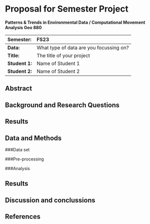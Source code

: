 # Proposal for Semester Project


<!-- 
Please render a pdf version of this Markdown document with the command below (in your bash terminal) and push this file to Github

quarto render Readme.md --to pdf
-->

**Patterns & Trends in Environmental Data / Computational Movement
Analysis Geo 880**

| Semester:      | FS23                                     |
|:---------------|:---------------------------------------- |
| **Data:**      | What type of data are you focussing on?  |
| **Title:**     | The title of your project                |
| **Student 1:** | Name of Student 1                        |
| **Student 2:** | Name of Student 2                        |

## Abstract 
<!-- (50-60 words) -->

## Background and Research Questions
<!-- (50-60 words) -->

## Results
<!-- What do you expect, anticipate? -->

## Data and Methods
<!-- What data will you use? Will you require additional context data? Where do you get this data from? Do you already have all the data? -->
###Data set
<!-- What data will you use? Will you require additional context data? Where do you get this data from? Do you already have all the data? -->
###Pre-processing
<!-- What data will you use? Will you require additional context data? Where do you get this data from? Do you already have all the data? -->
###Analysis
<!-- What data will you use? Will you require additional context data? Where do you get this data from? Do you already have all the data? -->
<!-- Which R concepts, functions, packages will you mainly use. What additional spatial analysis methods will you be using? -->


## Results
<!-- Which analytical concepts will you use? What conceptual movement spaces and respective modelling approaches of trajectories will you be using? What additional spatial analysis methods will you be using? -->

## Discussion and conclussions
<!-- Which R concepts, functions, packages will you mainly use. What additional spatial analysis methods will you be using? -->

## References
<!-- What could be the biggest challenges/problems you might face? What is your plan B? -->


